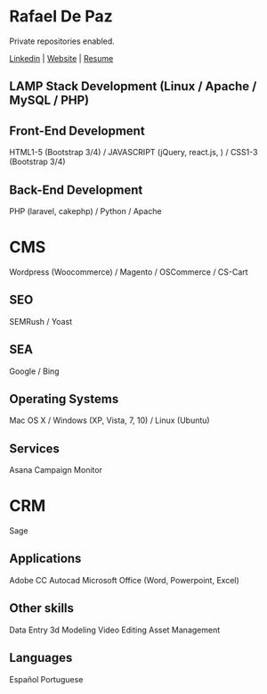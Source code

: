 # Rafael De Paz

Private repositories enabled.

<a href="https://www.linkedin.com/in/rafael-de-paz-2514b1122/" title="Rafael De Paz">Linkedin</a> | <a href="https://rdepaz.com" title="rdepaz.com">Website</a> | <a href="https://drive.google.com/open?id=1euYC2ABBFNAd157vJv69h5nX0yoaMjoo" title="Rafael De Paz">Resume</a>

<h2>LAMP Stack Development (Linux / Apache / MySQL / PHP)</h2>

<h2>Front-End Development</h2>
HTML1-5 (Bootstrap 3/4) / JAVASCRIPT (jQuery, react.js, ) / CSS1-3 (Bootstrap 3/4)

<h2>Back-End Development</h2>
PHP (laravel, cakephp) / Python / Apache

<h1>CMS</h2>
Wordpress (Woocommerce) / Magento / OSCommerce / CS-Cart

<h2>SEO</h2>
SEMRush / Yoast 

<h2>SEA</h2>
Google / Bing

<h2>Operating Systems</h2>
Mac OS X / Windows (XP, Vista, 7, 10) / Linux (Ubuntu)

<h2>Services</h2>
Asana
Campaign Monitor

<h1>CRM</h2>
Sage

<h2>Applications</h2>
Adobe CC
Autocad
Microsoft Office (Word, Powerpoint, Excel)

<h2>Other skills</h2>
Data Entry
3d Modeling
Video Editing
Asset Management

<h2>Languages</h2>
Español
Portuguese